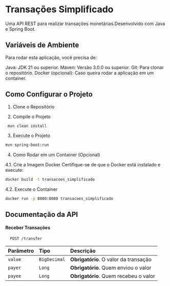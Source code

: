 
# Transações Simplificado

Uma API REST para realizar transações monetárias.Desenvolvido com Java e Spring Boot.




## Variáveis de Ambiente

Para rodar esta aplicação, você precisa de:

Java: JDK 21 ou superior.
Maven: Versão 3.0.0 ou superior.
Git: Para clonar o repositório.
Docker (opcional): Caso queira rodar a aplicação em um container.


##  Como Configurar o Projeto

1. Clone o Repositório

2. Compile o Projeto

```bash
 mvn clean install
```

3. Execute o Projeto

```bash
mvn spring-boot:run
```
4. Como Rodar em um Container (Opcional)

4.1. Crie a Imagem Docker
Certifique-se de que o Docker está instalado e execute:

```bash
docker build -t transacoes_simplificado 
```

4.2. Execute o Container

```bash
docker run -p 8080:8080 transacoes_simplificado
```

## Documentação da API

#### Receber Transações

```http
  POST /transfer
```

| Parâmetro   | Tipo       | Descrição                           |
| :---------- | :--------- | :---------------------------------- |
| `value` | `BigDecimal` | **Obrigatório**. O valor da transação 
| `payer` | `Long` | **Obrigatório**. Quem enviou o valor
| `payee` | `Long` | **Obrigatório**. Quem recebeu o valor


